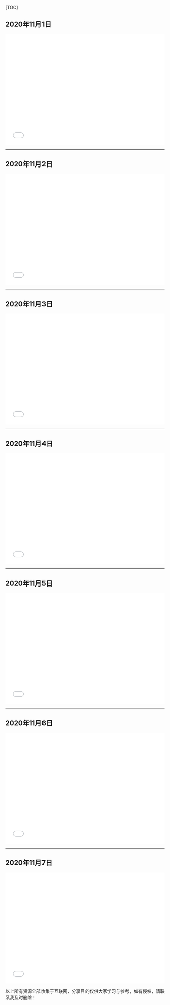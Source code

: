 

[TOC]

## 2020年11月1日

<iframe src="//player.bilibili.com/player.html?aid=584141385&bvid=BV1d64y1F7FC&cid=222199339&page=1" scrolling="no" border="0" frameborder="no" framespacing="0" allowfullscreen="true" height="350px"  width="100%"> </iframe>

***

## 2020年11月2日

<iframe src="//player.bilibili.com/player.html?aid=9497653&bvid=BV1Rx411D7Yw&cid=15700292&page=1" scrolling="no" border="0" frameborder="no" framespacing="0" allowfullscreen="true" height="350px"  width="100%" > </iframe>

***

## 2020年11月3日

<iframe src="//player.bilibili.com/player.html?aid=20014736&bvid=BV1HW411476c&cid=32648106&page=1" scrolling="no" border="0" frameborder="no" framespacing="0" allowfullscreen="true" height="350px"  width="100%"  > </iframe>

***

## 2020年11月4日

<iframe src="//player.bilibili.com/player.html?aid=25990114&bvid=BV1is411G7he&cid=44524172&page=1" scrolling="no" border="0" frameborder="no" framespacing="0" allowfullscreen="true" height="350px"  width="100%" > </iframe>

***

## 2020年11月5日

<iframe src="//player.bilibili.com/player.html?aid=9272805&bvid=BV1kx411r7wd&cid=15321859&page=1" scrolling="no" border="0" frameborder="no" framespacing="0" allowfullscreen="true"  height="350px"  width="100%" > </iframe>

***

## 2020年11月6日

<iframe src="//player.bilibili.com/player.html?aid=8614946&bvid=BV1sx41127pN&cid=14187232&page=1" scrolling="no" border="0" frameborder="no" framespacing="0" allowfullscreen="true"  height="350px"  width="100%" > </iframe>

***

## 2020年11月7日

<iframe src="//player.bilibili.com/player.html?aid=42680119&bvid=BV12b411r7eh&cid=74867391&page=1" scrolling="no" border="0" frameborder="no" framespacing="0" allowfullscreen="true"  height="350px"  width="100%"  > </iframe>

以上所有资源全部收集于互联网，分享目的仅供大家学习与参考，如有侵权，请联系我及时删除！

